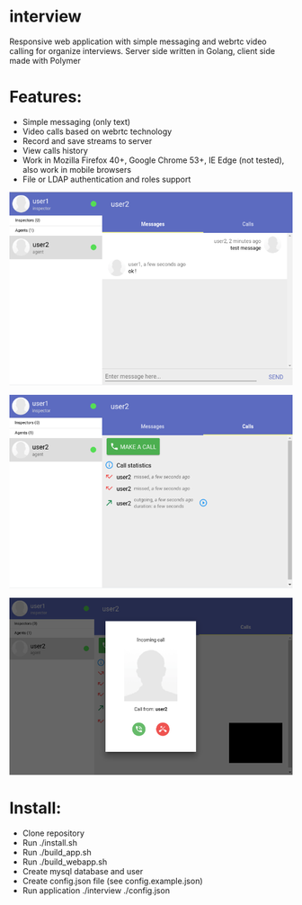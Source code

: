 # interview
Responsive web application with simple messaging and webrtc video calling for organize interviews.
Server side written in Golang, client side made with Polymer

# Features:
* Simple messaging (only text)
* Video calls based on webrtc technology
* Record and save streams to server
* View calls history
* Work in Mozilla Firefox 40+, Google Chrome 53+, IE Edge (not tested), also work in mobile browsers
* File or LDAP authentication and roles support

![Alt text](/screenshot1.png?raw=true "Screenshot 1")

![Alt text](/screenshot2.png?raw=true "Screenshot 2")

![Alt text](/screenshot3.png?raw=true "Screenshot 3")

# Install:
* Clone repository
* Run ./install.sh
* Run ./build_app.sh
* Run ./build_webapp.sh
* Create mysql database and user
* Create config.json file (see config.example.json)
* Run application ./interview ./config.json
